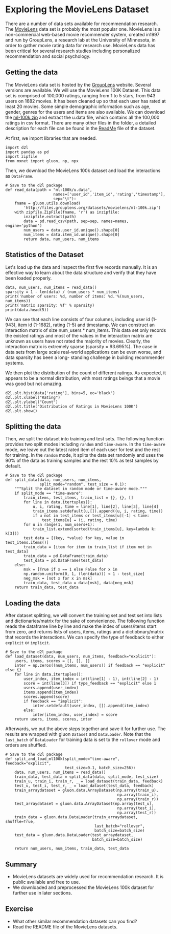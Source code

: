 #  Exploring the MovieLens Dataset

There are a number of data sets available for recommendation research. The [MovieLens](https://movielens.org/) data set is probably the most popular one. MovieLens is a non-commercial web-based movie recommender system, created in1997 and run by GroupLens, a research lab at the University of Minnesota, in order to gather movie rating data for research use.  MovieLens data has been critical for several research studies including personalized recommendation and social psychology.  


## Getting the data

The MovieLens data set is hosted by the [GroupLens](https://grouplens.org/datasets/movielens/) website. Several versions are available. We will use the MovieLens 100K Dataset.   This data set is comprised of 100,000 ratings, ranging from 1 to 5 stars, from 943 users on 1682 movies. It has been cleaned up so that each user has rated at least 20 movies. Some simple demographic information such as age, gender, genres for the users and items are also available.  We can download the [ml-100k.zip](http://files.grouplens.org/datasets/movielens/ml-100k.zip) and extract the u.data file, which contains all the 100,000 ratings in csv format. There are many other files in the folder, a detailed description for each file can be found in the [ReadMe](http://files.grouplens.org/datasets/movielens/ml-100k-README.txt) file of the dataset. 

At first, we import libraries that are needed.

```{.python .input  n=2}
import d2l
import pandas as pd
import zipfile
from mxnet import gluon, np, npx 
```

Then, we download the MovieLens 100k dataset and load the interactions as `DataFrame`.

```{.python .input  n=3}
# Save to the d2l package
def read_data(path = "ml-100k/u.data", 
                     names=['user_id','item_id','rating','timestamp'],
                     sep="\t"):
    fname = gluon.utils.download(
        'http://files.grouplens.org/datasets/movielens/ml-100k.zip')
    with zipfile.ZipFile(fname, 'r') as inzipfile:
        inzipfile.extract(path)
        data = pd.read_csv(path, sep=sep, names=names, engine='python')
        num_users = data.user_id.unique().shape[0]
        num_items = data.item_id.unique().shape[0]
        return data, num_users, num_items
```

## Statistics of the Dataset
Let's load up the data and inspect the first five records manually. It is an effective way to learn about the data structure and verify that they have been loaded properly.

```{.python .input  n=4}
data, num_users, num_items = read_data()
sparsity = 1 - len(data) / (num_users * num_items)
print('number of users: %d, number of items: %d.'%(num_users, num_items))
print('matrix sparsity: %f' % sparsity)
print(data.head(5))
```

We can see that each line consists of four columns, including user id (1-943), item id (1-1682), rating (1-5) and timestamp. We can construct an interaction matrix of size $\text{num_users} * \text{num_items}$.  This data set only records the existed ratings and most of the values in the interaction matrix are unknown as users have not rated the majority of movies. Clearly, the interaction matrix is extremely sparse (sparsity = 93.695%). The case in data sets from large scale real-world applications can be even worse, and data sparsity has been a long- standing challenge in building recommender systems.

We then plot the distribution of the count of different ratings. As expected, it appears to be a normal distribution, with most ratings beings that a movie was good but not amazing.

```{.python .input  n=5}
d2l.plt.hist(data['rating'], bins=5, ec='black')
d2l.plt.xlabel("Rating")
d2l.plt.ylabel("Count")
d2l.plt.title("Distribution of Ratings in MovieLens 100K")
d2l.plt.show()
```

## Splitting the data

Then, we split the dataset into training and test sets. The following function provides two split modes including `random` and `time-aware`. In the `time-aware` mode, we leave out the latest rated item of each user for test and the rest for training. In the `random` mode, it splits the data set randomly and uses the 90% of the data as training samples and the rest 10% as test samples by default.

```{.python .input  n=6}
# Save to the d2l package
def split_data(data, num_users, num_items, 
               split_mode="random", test_size = 0.1):
    """Split the dataset in random mode or time-aware mode."""
    if split_mode == "time-aware":
        train_items, test_items, train_list = {}, {}, []
        for line in data.itertuples():
            u, i, rating, time = line[1], line[2], line[3], line[4]
            train_items.setdefault(u,[]).append((u, i, rating, time))
            if u not in test_items or test_items[u][-1] < time:
                test_items[u] = (i, rating, time)
        for u in range(1, num_users+1):
            train_list.extend(sorted(train_items[u], key=lambda k: k[3]))
        test_data = [(key, *value) for key, value in test_items.items()]
        train_data = [item for item in train_list if item not in test_data]
        train_data = pd.DataFrame(train_data)
        test_data = pd.DataFrame(test_data)
    else:
        msk = [True if x == 1 else False for x in 
        np.random.uniform(0, 1, (len(data))) < 1 - test_size]
        neg_msk = [not x for x in msk]
        train_data, test_data = data[msk], data[neg_msk]
    return train_data, test_data
```

## Loading the data
After dataset splitting, we will convert the training set and test set into lists and dictionaries/matrix for the sake of convienience. The following function reads the dataframe line by line and make the index of users/items start from zero, and returns lists of users, items, ratings and a dictiobnary/matrix that records the interactions. We can specify the type of feedback to either `explicit` or `implicit`.

```{.python .input  n=25}
# Save to the d2l package
def load_dataset(data, num_users, num_items, feedback="explicit"):
    users, items, scores = [], [], []
    inter = np.zeros((num_items, num_users)) if feedback == "explicit" else {}
    for line in data.itertuples():
        user_index, item_index = int(line[1] - 1), int(line[2] - 1)
        score = int(line[3]) if type_feedback == "explicit" else 1
        users.append(user_index)
        items.append(item_index)
        scores.append(score)
        if feedback == "implicit":
            inter.setdefault(user_index, []).append(item_index)
        else:
            inter[item_index, user_index] = score
    return users, items, scores, inter
```

Afterwards, we put the above steps together and save it for further use. The results are wrapped with gluon `Dataset` and `DataLoader`. Note that the `last_batch` of `DataLoader` for training data is set to the `rollover` mode and orders are shuffled.

```{.python .input  n=26}
# Save to the d2l package
def split_and_load_ml100k(split_mode="time-aware", feedback="explicit", 
                          test_size=0.1, batch_size=256):
    data, num_users, num_items = read_data()
    train_data, test_data = split_data(data, split_mode, test_size)
    train_u, train_i, train_r, _ = load_dataset(train_data, feedback)
    test_u, test_i, test_r, _ = load_dataset(test_data, feedback) 
    train_arraydataset = gluon.data.ArrayDataset(np.array(train_u), 
                                                 np.array(train_i), 
                                                 np.array(train_r))
    test_arraydataset = gluon.data.ArrayDataset(np.array(test_u), 
                                                 np.array(test_i), 
                                                 np.array(test_r))
    train_data = gluon.data.DataLoader(train_arraydataset, shuffle=True, 
                                       last_batch="rollover", 
                                       batch_size=batch_size)
    test_data = gluon.data.DataLoader(test_arraydataset, 
                                      batch_size=batch_size)

    return num_users, num_items, train_data, test_data
```

## Summary 
* MovieLens datasets are widely used for recommendation research. It is public available and free to use.
* We downloaded and preprocessed the MovieLens 100k dataset for further use in later sections. 

## Exercise
* What other similar recommendation datasets can you find?
* Read the README file of the MovieLens datasets.
